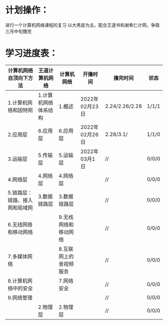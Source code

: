 # 计划操作：
进行一个计算机网络课程的复习 
以大黑皮为主，配合王道书和谢希仁计网，争取三月中旬撸完
# 学习进度表：
|计算机网络自顶向下方法|王道计算机网络|计算机网络|开撸时间|撸完时间|状态|
|----|----|----|----|----|----|
|1.计算机网络和因特网|1.计算机网络体系结构|1.概述|2022年02月23日|2.24/2.26/2.28|1/1/1|
|2.应用层|6.应用层|6.应用层|2022年02月26日|2.28/3.1/|1/1/0|
|3.运输层|5.传输层|5.运输层|2022年03月1日|//|0/0/0|
|4.网络层|4.网络层|4.网络层||//|0/0/0|
|5.链路层：链路、接入网和局域网|3.数据链路层|3.数据链路层||//|0/0/0|
|6.无线网络和移动网络||9.无线网络和移动网络||//|0/0/0|
|7.多媒体网络||8.互联网上的音视频服务||//|0/0/0|
|8.计算机网络中的安全||7.网络安全||//|0/0/0|
|9.网络管理||||//|0/0/0|
||2.物理层|2.物理层||//|0/0/0|

